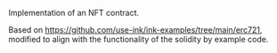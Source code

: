 Implementation of an NFT contract.

Based on https://github.com/use-ink/ink-examples/tree/main/erc721, modified to align with the functionality of the solidity by example code.
